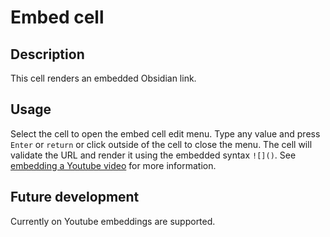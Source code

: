 # Embed cell

## Description

This cell renders an embedded Obsidian link.

## Usage

Select the cell to open the embed cell edit menu. Type any value and press `Enter` or `return` or click outside of the cell to close the menu. The cell will validate the URL and render it using the embedded syntax `![]()`. See [embedding a Youtube video](https://help.obsidian.md/Editing+and+formatting/Embedding+web+pages#Embed+a+YouTube+video) for more information.

## Future development

Currently on Youtube embeddings are supported.
